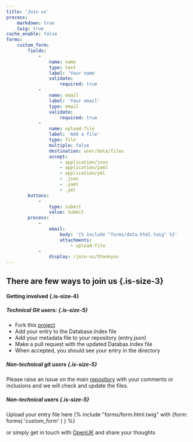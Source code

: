 ```yaml
---
title: 'Join us'
process:
    markdown: true
    twig: true
cache_enable: false
forms:
    custom_form:
        fields:
            -
                name: name
                type: text
                label: 'Your name'
                validate:
                    required: true
            -
                name: email
                label: 'Your email'
                type: email
                validate:
                    required: true
            -
                name: upload-file
                label: 'Add a file'
                type: file
                multiple: false
                destination: user/data/files
                accept:
                    - application/json
                    - application/yaml
                    - application/yml
                    - .json
                    - .yaml
                    - .yml
        buttons:
            -
                type: submit
                value: Submit
        process:
            -
                email:
                    body: '{% include "forms/data.html.twig" %}'
                    attachments:
                        - upload-file
            -
                display: /join-us/thankyou
---
```


## There are few ways to join us {.is-size-3}

#### Getting involved {.is-size-4}

##### Technical Git users: {.is-size-5}

- Fork this [project](https://github.com/OpenUK/publiccode.directory)
- Add your entry to the Database.Index file
- Add your metadata file to your repository (entry.json)
- Make a pull request with the updated Databas.Index file
- When accepted, you should see your entry in the directory

##### Non-technical git users {.is-size-5}

Please raise an issue on the main [repository](https://github.com/OpenUK/publiccode.directory/issues) with your comments or inclusions and we will check and update the files.

##### Non-technical users {.is-size-5}

Upload your entry file here
{% include "forms/form.html.twig" with {form: forms( 'custom_form' ) } %}

or simply get in touch with [OpenUK](https://openuk.uk) and share your thoughts
